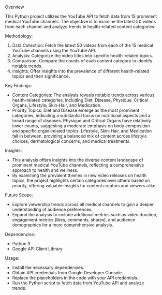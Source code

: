 Overview

This Python project utilizes the YouTube API to fetch data from 15 prominent medical YouTube channels. The objective is to examine the latest 50 videos from each channel and analyze trends in health-related content categories.

Methodology:
1. Data Collection: Fetch the latest 50 videos from each of the 15 medical YouTube channels using the YouTube API.
2. Analysis: Categorize the video titles into specific health-related topics.
3. Comparison: Compare the counts of each content category to identify notable trends.
4. Insights: Offer insights into the prevalence of different health-related topics and their significance.

Key Findings:
- Content Categories: The analysis reveals notable trends across various health-related categories, including Diet, Disease, Physique, Critical Organs, Lifestyle, Skin-Hair, and Medication.
- Priority Topics: Diet and Disease emerge as the most prominent categories, indicating a substantial focus on nutritional aspects and a broad range of diseases. Physique and Critical Organs have relatively lower counts, suggesting a moderate emphasis on body composition and specific organ-related topics. Lifestyle, Skin-Hair, and Medication fall in between, providing a balanced mix of content across lifestyle choices, dermatological concerns, and medical treatments.

Insights:
- This analysis offers insights into the diverse content landscape of prominent medical YouTube channels, reflecting a comprehensive approach to health and wellness.
- By examining the prevalent themes in new video releases on health topics, the project highlights certain categories over others based on priority, offering valuable insights for content creators and viewers alike.

Future Scope:
- Explore viewership trends across all medical channels to gain a deeper understanding of audience preferences.
- Expand the analysis to include additional metrics such as video duration, engagement metrics (likes, comments, shares), and audience demographics for a more comprehensive analysis.

Dependencies:
- Python 3
- Google API Client Library

Usage:
- Install the necessary dependencies.
- Obtain API credentials from Google Developer Console.
- Replace the placeholders in the code with your API credentials.
- Run the Python script to fetch data from YouTube API and analyze trends.
